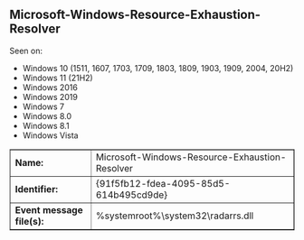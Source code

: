 ## Microsoft-Windows-Resource-Exhaustion-Resolver

Seen on:
* Windows 10 (1511, 1607, 1703, 1709, 1803, 1809, 1903, 1909, 2004, 20H2)
* Windows 11 (21H2)
* Windows 2016
* Windows 2019
* Windows 7
* Windows 8.0
* Windows 8.1
* Windows Vista

<table border="1" class="docutils">
  <tbody>
    <tr>
      <td><b>Name:</b></td>
      <td>Microsoft-Windows-Resource-Exhaustion-Resolver</td>
    </tr>
    <tr>
      <td><b>Identifier:</b></td>
      <td>{91f5fb12-fdea-4095-85d5-614b495cd9de}</td>
    </tr>
    <tr>
      <td><b>Event message file(s):</b></td>
      <td>%systemroot%\system32\radarrs.dll</td>
    </tr>
  </tbody>
</table>

&nbsp;

